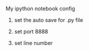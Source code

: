 My ipython notebook config

1. set the auto save for .py file

2. set port 8888

3. set line number
